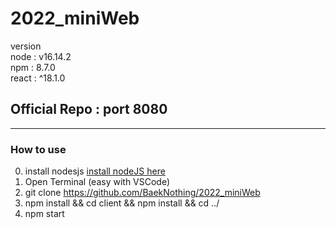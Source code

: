 # 2022_miniWeb  

version  
node : v16.14.2  
npm : 8.7.0  
react : ^18.1.0

## Official Repo : port 8080
--- 
### How to use  
0. install nodesjs [install nodeJS here](https://nodejs.org/ko/download/)
1. Open Terminal (easy with VSCode)
2. git clone https://github.com/BaekNothing/2022_miniWeb  
3. npm install && cd client && npm install && cd ../  
4. npm start  
